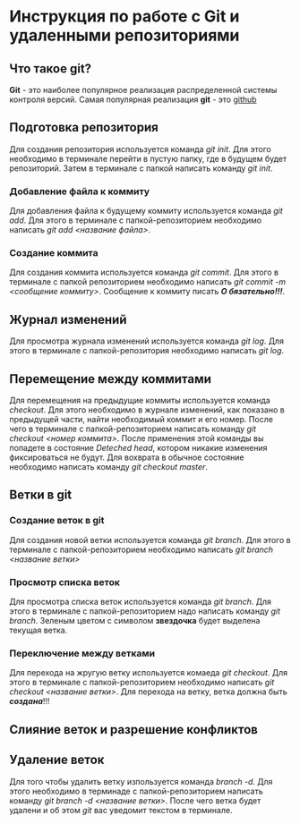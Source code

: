 # Инструкция по работе с Git и удаленными репозиториями

## Что такое git?
**Git** - это наиболее популярное реализация распределенной системы контроля версий. Самая популярная реализация **git** - это [github](https://github.com/)

## Подготовка репозитория
Для создания репозитория используется команда *git init*. Для этого необходимо в терминале перейти в пустую папку, где в будущем будет репозиторий. Затем в терминале с папкой написать команду *git init*.

### Добавление файла к коммиту
Для добавления файла к будущему коммиту используется команда *git add*. Для этого в терминале с папкой-репозиторием необходимо написать *git add <название файла>*.

### Создание коммита
Для создания коммита используется команда *git commit*. Для этого в терминале с папкой репозиторием необходимо написать *git commit -m <сообщение коммиту>*. Сообщение к коммиту писать ***О    бязательно!!!***.

## Журнал изменений
Для просмотра журнала изменений используется команда *git log*. Для этого в терминале с папкой-репозитория необходимо написать *git log*.

## Перемещение между коммитами
Для перемещения на предыдущие коммиты используется команда *checkout*. Для этого необходимо в журнале изменений, как показано в предыдущей части, найти необходимый коммит и его номер. После чего в терминале с папкой-репозиторием написать команду *git checkout <номер коммита>*. После применения этой команды вы попадете в состояние *Deteched head*, котором никакие изменения фиксироваться не будут. Для вохврата в обычное состояние необходимо написать команду *git checkout master*.

## Ветки в git
### Создание веток в git
Для создания новой ветки используется команда *git branch*. Для этого в терминале с папкой-репозиторием необходимо написать *git branch <название ветки>*
### Просмотр списка веток
Для просмотра списка веток используется команда *git branch*. Для этого в терминале с папкой-репозиторием надо написать команду *git branch*. Зеленым цветом с символом **звездочка** будет выделена текущая ветка.
### Переключение между ветками
Для перехода на жругую ветку используется комаеда *git checkout*. Для этого в терминале с папкой-репозиторием необходимо написать *git checkout <название ветки>*. Для перехода на ветку, ветка должна быть ***создана***!!!

## Слияние веток и разрешение конфликтов


## Удаление веток
Для того чтобы удалить ветку изпользуется команда *branch -d*. Для этого необходимо в терминаде с папкой-репозиторием написать команду *git branch -d <название ветки>*. После чего ветка будет удалени и об этом *git* вас уведомит текстом в терминале.

